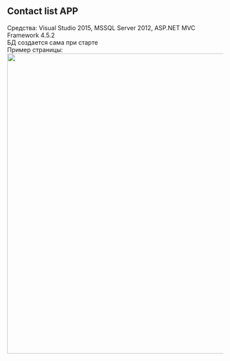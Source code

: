 <h2>Contact list APP</h2>
Средства: Visual Studio 2015, MSSQL Server 2012, ASP.NET MVC Framework 4.5.2
<br/>
БД создается сама при старте
<br/>
Пример страницы:
<br/>
<img src="https://github.com/littlecutedeath/TestTaskNavicon/blob/master/TestTaskNavicon/Content/screentest.JPG" width="700" />
